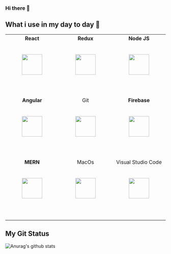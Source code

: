 ### Hi there 👋

## What i use in my day to day :rocket:

<table>
  <tbody>
    <tr valign="top">
      <td width="25%" align="center" style="padding-bottom:3rem">
          <span><b>React</b></span><br/><br/><br/>
        <img height="64px" src="https://cdn.svgporn.com/logos/react.svg">
        <br/><br/>
      </td>
      <td width="25%" align="center" style="padding-bottom:3rem">
          <span><b>Redux</b></span><br/><br/><br/>
        <img height="64px" src="https://cdn.svgporn.com/logos/redux.svg">
        <br/><br/>
      </td>
      <td width="25%" align="center" style="padding-bottom:3rem">
          <span><b>Node JS</b></span><br/><br/><br/>
        <img height="64px" src="https://cdn.svgporn.com/logos/nodejs-icon.svg">
        <br/><br/>
      </td>
    </tr>
    <tr valign="top">
      <td width="25%" align="center" style="padding-bottom:3rem">
          <span><b>Angular</b></span><br/><br/><br/>
         <img height="64px" src="https://cdn.svgporn.com/logos/angular-icon.svg">
         <br/><br/>
      </td>
      <td width="25%" align="center" style="padding-bottom:3rem">
        <span>Git</span><br/><br/><br/>
        <img height="64px" src="https://cdn.svgporn.com/logos/git-icon.svg">
        <br/><br/>
      </td>
        <td width="25%" align="center" style="padding-bottom:3rem">
            <span><b>Firebase</b></span><br/><br/><br/>
        <img height="64px" src="https://cdn.svgporn.com/logos/firebase.svg">
        <br/><br/>
      </td>
    </tr>
    <tr valign="top">
      <td width="25%" align="center" style="padding-bottom:3rem">
          <span><b>MERN</b></span><br/><br/><br/>
         <img height="64px" src="https://www.komarcalabs.com/images/mern.png">
         <br/><br/>
      </td>
      <td width="25%" align="center" style="padding-bottom:3rem">
        <span>MacOs</span><br/><br/><br/>
        <img height="64px" src="https://cdn.svgporn.com/logos/macOS.svg">
        <br/><br/>
      </td>
      <td width="25%" align="center" style="padding-bottom:3rem">
        <span>Visual Studio Code</span><br/><br/><br/>
        <img height="64px" src="https://cdn.svgporn.com/logos/visual-studio-code.svg">
        <br/><br/>
      </td>
    </tr>
  </tbody>
</table>

## My Git Status
![Anurag's github stats](https://github-readme-stats.vercel.app/api?username=tote93&show_icons=true&theme=dark)


